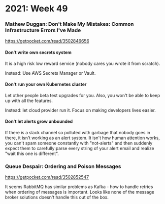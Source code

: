 # 2021: Week 49

### Mathew Duggan: Don't Make My Mistakes: Common Infrastructure Errors I've Made
https://getpocket.com/read/3502846656

#### Don't write own secrets system
It is a high risk low reward service (nobody cares you wrote it from scratch).

Instead: Use AWS Secrets Manager or Vault.


#### Don't run your own Kubernetes cluster
Let other people beta test upgrades for you. Also, you won't be able to keep up with all the features.

Instead: let cloud provider run it. Focus on making developers lives easier.

#### Don't let alerts grow unbounded
If there is a slack channel so polluted with garbage that nobody goes in there, it isn't working as an alert system.
It isn't how human attention works, you can't spam someone constantly with "not-alerts" and then suddenly expect them to carefully parse every string of your alert email and realize "wait this one is different".

### Queue Despair: Ordering and Poison Messages
https://getpocket.com/read/3502852547

It seems RabbitMQ has similar problems as Kafka - how to handle retries when ordering of messages
is important. Looks like none of the message broker solutions doesn't handle this out of the box.
